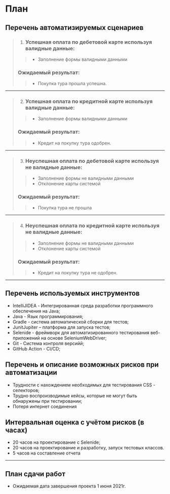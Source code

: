 # План

## Перечень автоматизируемых сценариев ##
> 1. ### Успешная оплата по дебетовой карте используя валидные данные:
>> * Заполнение формы валидными данными
>  ### Ожидаемый результат:
>> * Покупка тура прошла успешна.
---
>2. ### Успешная оплата по кредитной карте используя валидные данные:
>> * Заполнение формы валидными данными
>  ### Ожидаемый результат:
>> * Кредит на покупку тура одобрен.
---
> 3. ### Неуспешная оплата по дебетовой карте используя не валидные данные:
>> * Заполнение формы не валидными данными
>> * Отклонение карты системой
> ### Ожидаемый результат:
>> * Покупка тура не прошла
---
> 4. ### Неуспешная оплата по кредитной карте используя не валидные данные:
>> * Заполнение формы не валидными данными
>> * Отклонение карты системой
>  ### Ожидаемый результат:
>> * Кредит на покупку тура не одобрен.
---
## Перечень используемых инструментов

* IntelliJIDEA - Интегрированная среда разработки программного обеспечения на Java;
* Java - Язык программирования;
* Gradle - система автоматической сборки для тестов;
* JunitJupiter – платформа для запуска тестов;
* Selenide - фреймворк для автоматизированного тестирования веб-приложений на основе SeleniumWebDriver;
* Git - Система контроля версийй;
* GitHub Action - CI/CD;

## Перечень и описание возможных рисков при автоматизации

* Трудности с нахождением необходимых для тестирования CSS - селекторов;
* Трудно воспроизводимые кейсы, которые не могут быть обнаружены при тестировании;
* Потеря интернет соединения
## Интервальная оценка с учётом рисков (в часах)

* 20 часов на проектирование с Selenide;
* 20 часов на проектирование и разработку, запуск тестовых классов.
* 5 часов на составление отчета
---
## План сдачи работ

* Ожидаемая дата завершения проекта 1 июня 2021г.